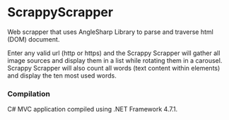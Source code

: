 # ScrappyScrapper
Web scrapper that uses AngleSharp Library to parse and traverse html (DOM) document.

Enter any valid url (http or https) and the Scrappy Scrapper will gather all image sources and display them in a list while rotating them in a carousel.
Scrappy Scrapper will also count all words (text content within elements) and display the ten most used words.

### Compilation
C# MVC application compiled using .NET Framework 4.7.1.
